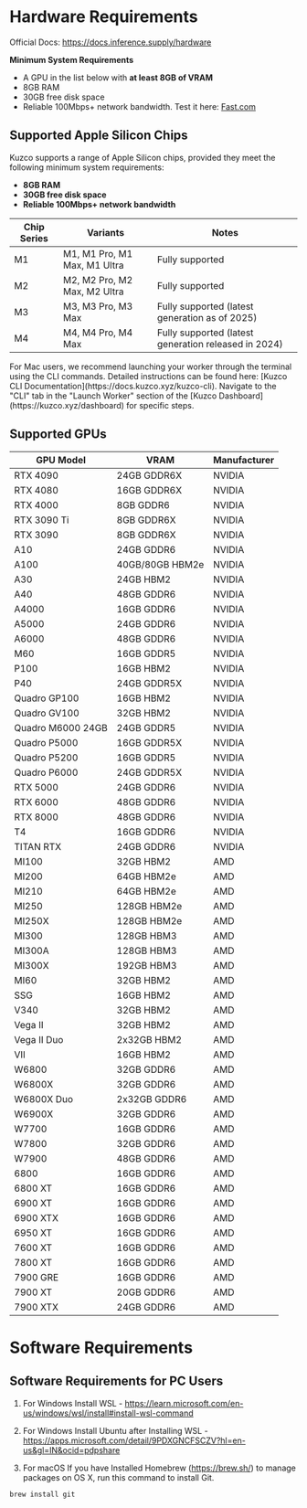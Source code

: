# Hardware Requirements 

Official Docs: https://docs.inference.supply/hardware

**Minimum System Requirements**

- A GPU in the list below with **at least 8GB of VRAM**
- 8GB RAM
- 30GB free disk space
- Reliable 100Mbps+ network bandwidth. Test it here: [Fast.com](https://fast.com/)

## Supported Apple Silicon Chips

Kuzco supports a range of Apple Silicon chips, provided they meet the following minimum system requirements:

- **8GB RAM**
- **30GB free disk space**
- **Reliable 100Mbps+ network bandwidth**

| Chip Series | Variants                   | Notes                                                                 |
|-------------|---------------------------|-----------------------------------------------------------------------|
| M1          | M1, M1 Pro, M1 Max, M1 Ultra | Fully supported                                                       |
| M2          | M2, M2 Pro, M2 Max, M2 Ultra | Fully supported                                                       |
| M3          | M3, M3 Pro, M3 Max          | Fully supported (latest generation as of 2025)                        |
| M4          | M4, M4 Pro, M4 Max          | Fully supported (latest generation released in 2024)                  |

<Callout emoji="💡">
  For Mac users, we recommend launching your worker through the terminal using the CLI commands.  
  Detailed instructions can be found here: [Kuzco CLI Documentation](https://docs.kuzco.xyz/kuzco-cli).  
  Navigate to the "CLI" tab in the "Launch Worker" section of the [Kuzco Dashboard](https://kuzco.xyz/dashboard) for specific steps.
</Callout>


## Supported GPUs


| GPU Model | VRAM | Manufacturer |
|-----------|------|--------------|
| RTX 4090 | 24GB GDDR6X | NVIDIA |
| RTX 4080 | 16GB GDDR6X | NVIDIA |
| RTX 4000 | 8GB GDDR6 | NVIDIA |
| RTX 3090 Ti | 8GB GDDR6X | NVIDIA |
| RTX 3090 | 8GB GDDR6X | NVIDIA |
| A10 | 24GB GDDR6 | NVIDIA |
| A100 | 40GB/80GB HBM2e | NVIDIA |
| A30 | 24GB HBM2 | NVIDIA |
| A40 | 48GB GDDR6 | NVIDIA |
| A4000 | 16GB GDDR6 | NVIDIA |
| A5000 | 24GB GDDR6 | NVIDIA |
| A6000 | 48GB GDDR6 | NVIDIA |
| M60 | 16GB GDDR5 | NVIDIA |
| P100 | 16GB HBM2 | NVIDIA |
| P40 | 24GB GDDR5X | NVIDIA |
| Quadro GP100 | 16GB HBM2 | NVIDIA |
| Quadro GV100 | 32GB HBM2 | NVIDIA |
| Quadro M6000 24GB | 24GB GDDR5 | NVIDIA |
| Quadro P5000 | 16GB GDDR5X | NVIDIA |
| Quadro P5200 | 16GB GDDR5 | NVIDIA |
| Quadro P6000 | 24GB GDDR5X | NVIDIA |
| RTX 5000 | 24GB GDDR6 | NVIDIA |
| RTX 6000 | 48GB GDDR6 | NVIDIA |
| RTX 8000 | 48GB GDDR6 | NVIDIA |
| T4 | 16GB GDDR6 | NVIDIA |
| TITAN RTX | 24GB GDDR6 | NVIDIA |
| MI100 | 32GB HBM2 | AMD |
| MI200 | 64GB HBM2e | AMD |
| MI210 | 64GB HBM2e | AMD |
| MI250 | 128GB HBM2e | AMD |
| MI250X | 128GB HBM2e | AMD |
| MI300 | 128GB HBM3 | AMD |
| MI300A | 128GB HBM3 | AMD |
| MI300X | 192GB HBM3 | AMD |
| MI60 | 32GB HBM2 | AMD |
| SSG | 16GB HBM2 | AMD |
| V340 | 32GB HBM2 | AMD |
| Vega II | 32GB HBM2 | AMD |
| Vega II Duo | 2x32GB HBM2 | AMD |
| VII | 16GB HBM2 | AMD |
| W6800 | 32GB GDDR6 | AMD |
| W6800X | 32GB GDDR6 | AMD |
| W6800X Duo | 2x32GB GDDR6 | AMD |
| W6900X | 32GB GDDR6 | AMD |
| W7700 | 16GB GDDR6 | AMD |
| W7800 | 32GB GDDR6 | AMD |
| W7900 | 48GB GDDR6 | AMD |
| 6800 | 16GB GDDR6 | AMD |
| 6800 XT | 16GB GDDR6 | AMD |
| 6900 XT | 16GB GDDR6 | AMD |
| 6900 XTX | 16GB GDDR6 | AMD |
| 6950 XT | 16GB GDDR6 | AMD |
| 7600 XT | 16GB GDDR6 | AMD |
| 7800 XT | 16GB GDDR6 | AMD |
| 7900 GRE | 16GB GDDR6 | AMD |
| 7900 XT | 20GB GDDR6 | AMD |
| 7900 XTX | 24GB GDDR6 | AMD |


# Software Requirements

## Software Requirements for PC Users

1. For Windows Install WSL - https://learn.microsoft.com/en-us/windows/wsl/install#install-wsl-command

2. For Windows Install Ubuntu after Installing WSL - https://apps.microsoft.com/detail/9PDXGNCFSCZV?hl=en-us&gl=IN&ocid=pdpshare

3. For macOS If you have Installed Homebrew (https://brew.sh/) to manage packages on OS X,
run this command to install Git.
```
brew install git
```
